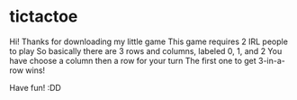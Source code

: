# tictactoe
Hi! Thanks for downloading my little game
This game requires 2 IRL people to play
So basically there are 3 rows and columns, labeled 0, 1, and 2
You have choose a column then a row for your turn
The first one to get 3-in-a-row wins!

Have fun! :DD
